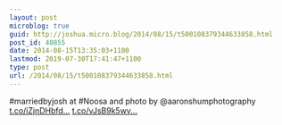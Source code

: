 ```yaml
---
layout: post
microblog: true
guid: http://joshua.micro.blog/2014/08/15/t500108379344633858.html
post_id: 40855
date: 2014-08-15T13:35:03+1100
lastmod: 2019-07-30T17:41:47+1100
type: post
url: /2014/08/15/t500108379344633858.html
---
```

#marriedbyjosh at #Noosa and photo by @aaronshumphotography [t.co/iZjnDHbfd...](http://t.co/iZjnDHbfdd) [t.co/vJsB9k5wv...](http://t.co/vJsB9k5wv0)
